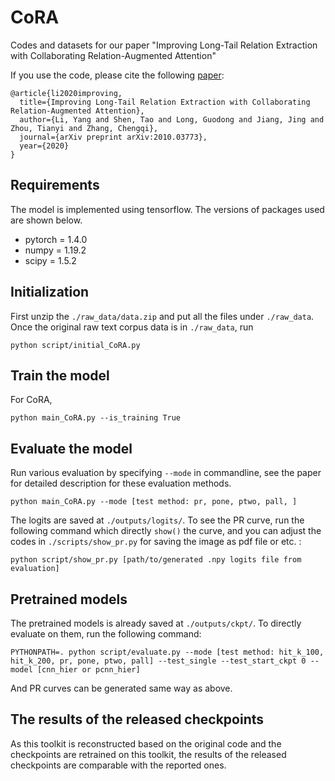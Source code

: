 # CoRA
Codes and datasets for our paper "Improving Long-Tail Relation Extraction with Collaborating Relation-Augmented Attention"

If you use the code, please cite the following [paper](https://arxiv.org/pdf/2010.03773.pdf):

```
@article{li2020improving,
  title={Improving Long-Tail Relation Extraction with Collaborating Relation-Augmented Attention},
  author={Li, Yang and Shen, Tao and Long, Guodong and Jiang, Jing and Zhou, Tianyi and Zhang, Chengqi},
  journal={arXiv preprint arXiv:2010.03773},
  year={2020}
}
```

## Requirements

The model is implemented using tensorflow. The versions of packages used are shown below.

* pytorch = 1.4.0
* numpy = 1.19.2
* scipy = 1.5.2

## Initialization

First unzip the `./raw_data/data.zip` and put all the files under `./raw_data`. Once the original raw text corpus data is in `./raw_data`, run

    python script/initial_CoRA.py

## Train the model
For CoRA,

    python main_CoRA.py --is_training True

## Evaluate the model

Run various evaluation by specifying `--mode` in commandline, see the paper for detailed description for these evaluation methods.

    python main_CoRA.py --mode [test method: pr, pone, ptwo, pall, ]

The logits are saved at `./outputs/logits/`. To see the PR curve, run the following command which directly `show()` the curve, and you can adjust the codes in `./scripts/show_pr.py` for saving the image as pdf file or etc. :
    
    python script/show_pr.py [path/to/generated .npy logits file from evaluation]

## Pretrained models

The pretrained models is already saved at `./outputs/ckpt/`. To directly evaluate on them, run the following command:

    PYTHONPATH=. python script/evaluate.py --mode [test method: hit_k_100, hit_k_200, pr, pone, ptwo, pall] --test_single --test_start_ckpt 0 --model [cnn_hier or pcnn_hier]

And PR curves can be generated same way as above.

## The results of the released checkpoints

As this toolkit is reconstructed based on the original code and the checkpoints are retrained on this toolkit, the results of the released checkpoints are comparable with the reported ones.
